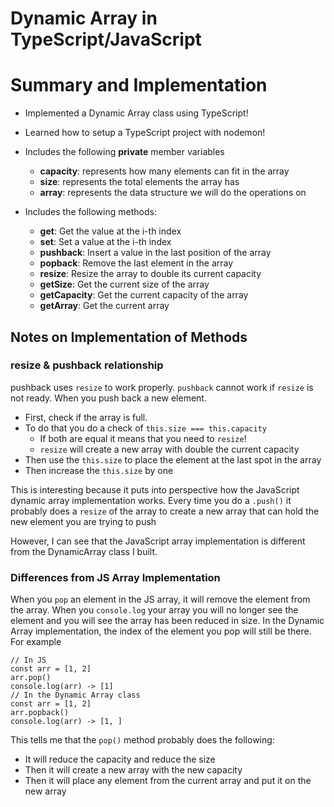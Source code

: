 # Dynamic Array in TypeScript/JavaScript

# Summary and Implementation

-   Implemented a Dynamic Array class using TypeScript!
-   Learned how to setup a TypeScript project with nodemon!
-   Includes the following **private** member variables

    -   **capacity**: represents how many elements can fit in the array
    -   **size**: represents the total elements the array has
    -   **array**: represents the data structure we will do the operations on

-   Includes the following methods:
    -   **get**: Get the value at the i-th index
    -   **set**: Set a value at the i-th index
    -   **pushback**: Insert a value in the last position of the array
    -   **popback**: Remove the last element in the array
    -   **resize**: Resize the array to double its current capacity
    -   **getSize**: Get the current size of the array
    -   **getCapacity**: Get the current capacity of the array
    -   **getArray**: Get the current array

## Notes on Implementation of Methods

### resize & pushback relationship

pushback uses `resize` to work properly. `pushback` cannot work if `resize` is not ready. When you push back a new element.

-   First, check if the array is full.
-   To do that you do a check of `this.size === this.capacity`
    -   If both are equal it means that you need to `resize`!
    -   `resize` will create a new array with double the current capacity
-   Then use the `this.size` to place the element at the last spot in the array
-   Then increase the `this.size` by one

This is interesting because it puts into perspective how the JavaScript dynamic array implementation works. Every time you do a `.push()` it probably does a `resize` of the array to create a new array that can hold the
new element you are trying to push

However, I can see that the JavaScript array implementation is different from the DynamicArray class I built.

### Differences from JS Array Implementation

When you `pop` an element in the JS array, it will remove the element from the array. When you `console.log` your array you will no longer see the element and you will see the array has been reduced in size. In the Dynamic Array implementation, the index of the element you pop will still be there. For example

```
// In JS
const arr = [1, 2]
arr.pop()
console.log(arr) -> [1]
// In the Dynamic Array class
const arr = [1, 2]
arr.popback()
console.log(arr) -> [1, ]
```

This tells me that the `pop()` method probably does the following:

-   It will reduce the capacity and reduce the size
-   Then it will create a new array with the new capacity
-   Then it will place any element from the current array and put it on the new array
